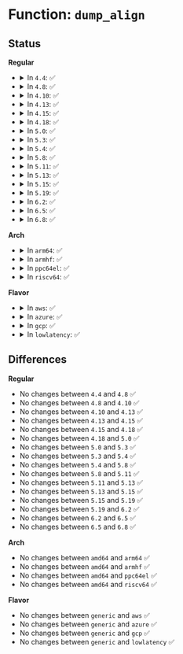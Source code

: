 # Function: <code>dump_align</code>

## Status
<b>Regular</b>
<ul>
<li>
<details>
<summary>In <code>4.4</code>: ✅</summary>

```c
int dump_align(struct coredump_params *cprm, int align);
```

**Collision:** Unique Global

**Inline:** No

**Transformation:** False

**Instances:**

```
In fs/coredump.c (ffffffff8126efe0)
Location: fs/coredump.c:780
Inline: False
```
**Symbols:**

```
ffffffff8126efe0-ffffffff8126f006: dump_align (STB_GLOBAL)
```
</details>
</li>
<li>
<details>
<summary>In <code>4.8</code>: ✅</summary>

```c
int dump_align(struct coredump_params *cprm, int align);
```

**Collision:** Unique Global

**Inline:** No

**Transformation:** False

**Instances:**

```
In fs/coredump.c (ffffffff8129a7c0)
Location: fs/coredump.c:825
Inline: False
```
**Symbols:**

```
ffffffff8129a7c0-ffffffff8129a7e7: dump_align (STB_GLOBAL)
```
</details>
</li>
<li>
<details>
<summary>In <code>4.10</code>: ✅</summary>

```c
int dump_align(struct coredump_params *cprm, int align);
```

**Collision:** Unique Global

**Inline:** No

**Transformation:** False

**Instances:**

```
In fs/coredump.c (ffffffff812af350)
Location: fs/coredump.c:828
Inline: False
```
**Symbols:**

```
ffffffff812af350-ffffffff812af377: dump_align (STB_GLOBAL)
```
</details>
</li>
<li>
<details>
<summary>In <code>4.13</code>: ✅</summary>

```c
int dump_align(struct coredump_params *cprm, int align);
```

**Collision:** Unique Global

**Inline:** No

**Transformation:** False

**Instances:**

```
In fs/coredump.c (ffffffff812bc790)
Location: fs/coredump.c:830
Inline: False
Direct callers:
  - fs/binfmt_elf.c:writenote
  - fs/binfmt_elf.c:writenote
  - fs/compat_binfmt_elf.c:writenote
  - fs/compat_binfmt_elf.c:writenote
```
**Symbols:**

```
ffffffff812bc790-ffffffff812bc7b7: dump_align (STB_GLOBAL)
```
</details>
</li>
<li>
<details>
<summary>In <code>4.15</code>: ✅</summary>

```c
int dump_align(struct coredump_params *cprm, int align);
```

**Collision:** Unique Global

**Inline:** No

**Transformation:** False

**Instances:**

```
In fs/coredump.c (ffffffff812e0080)
Location: fs/coredump.c:826
Inline: False
Direct callers:
  - fs/binfmt_elf.c:writenote
  - fs/binfmt_elf.c:writenote
  - fs/compat_binfmt_elf.c:writenote
  - fs/compat_binfmt_elf.c:writenote
```
**Symbols:**

```
ffffffff812e0080-ffffffff812e00a7: dump_align (STB_GLOBAL)
```
</details>
</li>
<li>
<details>
<summary>In <code>4.18</code>: ✅</summary>

```c
int dump_align(struct coredump_params *cprm, int align);
```

**Collision:** Unique Global

**Inline:** No

**Transformation:** False

**Instances:**

```
In fs/coredump.c (ffffffff8130c2b0)
Location: fs/coredump.c:826
Inline: False
Direct callers:
  - fs/binfmt_elf.c:writenote
  - fs/binfmt_elf.c:writenote
  - fs/compat_binfmt_elf.c:writenote
  - fs/compat_binfmt_elf.c:writenote
```
**Symbols:**

```
ffffffff8130c2b0-ffffffff8130c2d6: dump_align (STB_GLOBAL)
```
</details>
</li>
<li>
<details>
<summary>In <code>5.0</code>: ✅</summary>

```c
int dump_align(struct coredump_params *cprm, int align);
```

**Collision:** Unique Global

**Inline:** No

**Transformation:** False

**Instances:**

```
In fs/coredump.c (ffffffff81321b10)
Location: fs/coredump.c:826
Inline: False
Direct callers:
  - fs/binfmt_elf.c:writenote
  - fs/binfmt_elf.c:writenote
  - fs/compat_binfmt_elf.c:writenote
  - fs/compat_binfmt_elf.c:writenote
```
**Symbols:**

```
ffffffff81321b10-ffffffff81321b36: dump_align (STB_GLOBAL)
```
</details>
</li>
<li>
<details>
<summary>In <code>5.3</code>: ✅</summary>

```c
int dump_align(struct coredump_params *cprm, int align);
```

**Collision:** Unique Global

**Inline:** No

**Transformation:** False

**Instances:**

```
In fs/coredump.c (ffffffff81349390)
Location: fs/coredump.c:860
Inline: False
Direct callers:
  - fs/binfmt_elf.c:writenote
  - fs/binfmt_elf.c:writenote
  - fs/compat_binfmt_elf.c:writenote
  - fs/compat_binfmt_elf.c:writenote
```
**Symbols:**

```
ffffffff81349390-ffffffff813493b6: dump_align (STB_GLOBAL)
```
</details>
</li>
<li>
<details>
<summary>In <code>5.4</code>: ✅</summary>

```c
int dump_align(struct coredump_params *cprm, int align);
```

**Collision:** Unique Global

**Inline:** No

**Transformation:** False

**Instances:**

```
In fs/coredump.c (ffffffff81361630)
Location: fs/coredump.c:860
Inline: False
Direct callers:
  - fs/binfmt_elf.c:writenote
  - fs/binfmt_elf.c:writenote
  - fs/compat_binfmt_elf.c:writenote
  - fs/compat_binfmt_elf.c:writenote
```
**Symbols:**

```
ffffffff81361630-ffffffff81361656: dump_align (STB_GLOBAL)
```
</details>
</li>
<li>
<details>
<summary>In <code>5.8</code>: ✅</summary>

```c
int dump_align(struct coredump_params *cprm, int align);
```

**Collision:** Unique Global

**Inline:** No

**Transformation:** False

**Instances:**

```
In fs/coredump.c (ffffffff813a75e0)
Location: fs/coredump.c:870
Inline: False
Direct callers:
  - fs/binfmt_elf.c:writenote
  - fs/binfmt_elf.c:writenote
  - fs/compat_binfmt_elf.c:writenote
  - fs/compat_binfmt_elf.c:writenote
```
**Symbols:**

```
ffffffff813a75e0-ffffffff813a760b: dump_align (STB_GLOBAL)
```
</details>
</li>
<li>
<details>
<summary>In <code>5.11</code>: ✅</summary>

```c
int dump_align(struct coredump_params *cprm, int align);
```

**Collision:** Unique Global

**Inline:** No

**Transformation:** False

**Instances:**

```
In fs/coredump.c (ffffffff813b8ee0)
Location: fs/coredump.c:912
Inline: False
Direct callers:
  - fs/binfmt_elf.c:writenote
  - fs/binfmt_elf.c:writenote
  - fs/compat_binfmt_elf.c:writenote
  - fs/compat_binfmt_elf.c:writenote
```
**Symbols:**

```
ffffffff813b8ee0-ffffffff813b8f0b: dump_align (STB_GLOBAL)
```
</details>
</li>
<li>
<details>
<summary>In <code>5.13</code>: ✅</summary>

```c
int dump_align(struct coredump_params *cprm, int align);
```

**Collision:** Unique Global

**Inline:** No

**Transformation:** False

**Instances:**

```
In fs/coredump.c (ffffffff813bed40)
Location: fs/coredump.c:946
Inline: False
Direct callers:
  - fs/binfmt_elf.c:writenote
  - fs/binfmt_elf.c:writenote
  - fs/compat_binfmt_elf.c:writenote
  - fs/compat_binfmt_elf.c:writenote
```
**Symbols:**

```
ffffffff813bed40-ffffffff813bed74: dump_align (STB_GLOBAL)
```
</details>
</li>
<li>
<details>
<summary>In <code>5.15</code>: ✅</summary>

```c
int dump_align(struct coredump_params *cprm, int align);
```

**Collision:** Unique Global

**Inline:** No

**Transformation:** False

**Instances:**

```
In fs/coredump.c (ffffffff8140eb70)
Location: fs/coredump.c:953
Inline: False
Direct callers:
  - fs/binfmt_elf.c:writenote
  - fs/binfmt_elf.c:writenote
  - fs/compat_binfmt_elf.c:writenote
  - fs/compat_binfmt_elf.c:writenote
```
**Symbols:**

```
ffffffff8140eb70-ffffffff8140eba4: dump_align (STB_GLOBAL)
```
</details>
</li>
<li>
<details>
<summary>In <code>5.19</code>: ✅</summary>

```c
int dump_align(struct coredump_params *cprm, int align);
```

**Collision:** Unique Global

**Inline:** No

**Transformation:** False

**Instances:**

```
In fs/coredump.c (ffffffff81484320)
Location: fs/coredump.c:892
Inline: False
Direct callers:
  - fs/binfmt_elf.c:writenote
  - fs/binfmt_elf.c:writenote
  - fs/compat_binfmt_elf.c:writenote
  - fs/compat_binfmt_elf.c:writenote
```
**Symbols:**

```
ffffffff81484320-ffffffff8148435d: dump_align (STB_GLOBAL)
```
</details>
</li>
<li>
<details>
<summary>In <code>6.2</code>: ✅</summary>

```c
int dump_align(struct coredump_params *cprm, int align);
```

**Collision:** Unique Global

**Inline:** No

**Transformation:** False

**Instances:**

```
In fs/coredump.c (ffffffff815177f0)
Location: fs/coredump.c:927
Inline: False
Direct callers:
  - fs/binfmt_elf.c:writenote
  - fs/binfmt_elf.c:writenote
  - fs/compat_binfmt_elf.c:writenote
  - fs/compat_binfmt_elf.c:writenote
```
**Symbols:**

```
ffffffff815177f0-ffffffff8151782d: dump_align (STB_GLOBAL)
```
</details>
</li>
<li>
<details>
<summary>In <code>6.5</code>: ✅</summary>

```c
int dump_align(struct coredump_params *cprm, int align);
```

**Collision:** Unique Global

**Inline:** No

**Transformation:** False

**Instances:**

```
In fs/coredump.c (ffffffff8154f0c0)
Location: fs/coredump.c:927
Inline: False
Direct callers:
  - fs/binfmt_elf.c:writenote
  - fs/binfmt_elf.c:writenote
  - fs/compat_binfmt_elf.c:writenote
  - fs/compat_binfmt_elf.c:writenote
```
**Symbols:**

```
ffffffff8154f0c0-ffffffff8154f0fd: dump_align (STB_GLOBAL)
```
</details>
</li>
<li>
<details>
<summary>In <code>6.8</code>: ✅</summary>

```c
int dump_align(struct coredump_params *cprm, int align);
```

**Collision:** Unique Global

**Inline:** No

**Transformation:** False

**Instances:**

```
In fs/coredump.c (ffffffff81584f00)
Location: fs/coredump.c:966
Inline: False
Direct callers:
  - fs/binfmt_elf.c:writenote
  - fs/binfmt_elf.c:writenote
  - fs/compat_binfmt_elf.c:writenote
  - fs/compat_binfmt_elf.c:writenote
```
**Symbols:**

```
ffffffff81584f00-ffffffff81584f3d: dump_align (STB_GLOBAL)
```
</details>
</li>
</ul>
<b>Arch</b>
<ul>
<li>
<details>
<summary>In <code>arm64</code>: ✅</summary>

```c
int dump_align(struct coredump_params *cprm, int align);
```

**Collision:** Unique Global

**Inline:** No

**Transformation:** False

**Instances:**

```
In fs/coredump.c (ffff800010427d10)
Location: fs/coredump.c:860
Inline: False
Direct callers:
  - fs/binfmt_elf.c:writenote
  - fs/binfmt_elf.c:writenote
  - fs/compat_binfmt_elf.c:writenote
  - fs/compat_binfmt_elf.c:writenote
```
**Symbols:**

```
ffff800010427d10-ffff800010427d70: dump_align (STB_GLOBAL)
```
</details>
</li>
<li>
<details>
<summary>In <code>armhf</code>: ✅</summary>

```c
int dump_align(struct coredump_params *cprm, int align);
```

**Collision:** Unique Global

**Inline:** No

**Transformation:** False

**Instances:**

```
In fs/coredump.c (c05f0848)
Location: fs/coredump.c:860
Inline: False
Direct callers:
  - fs/binfmt_elf.c:writenote
  - fs/binfmt_elf.c:writenote
  - fs/binfmt_elf_fdpic.c:writenote
  - fs/binfmt_elf_fdpic.c:writenote
```
**Symbols:**

```
c05f0848-c05f0890: dump_align (STB_GLOBAL)
```
</details>
</li>
<li>
<details>
<summary>In <code>ppc64el</code>: ✅</summary>

```c
int dump_align(struct coredump_params *cprm, int align);
```

**Collision:** Unique Global

**Inline:** No

**Transformation:** False

**Instances:**

```
In fs/coredump.c (c000000000537b30)
Location: fs/coredump.c:860
Inline: False
Direct callers:
  - fs/binfmt_elf.c:writenote
  - fs/binfmt_elf.c:writenote
  - fs/compat_binfmt_elf.c:writenote
  - fs/compat_binfmt_elf.c:writenote
```
**Symbols:**

```
c000000000537b30-c000000000537b8c: dump_align (STB_GLOBAL)
```
</details>
</li>
<li>
<details>
<summary>In <code>riscv64</code>: ✅</summary>

```c
int dump_align(struct coredump_params *cprm, int align);
```

**Collision:** Unique Global

**Inline:** No

**Transformation:** False

**Instances:**

```
In fs/coredump.c (ffffffe0002c60a0)
Location: fs/coredump.c:860
Inline: False
```
**Symbols:**

```
ffffffe0002c60a0-ffffffe0002c60fc: dump_align (STB_GLOBAL)
```
</details>
</li>
</ul>
<b>Flavor</b>
<ul>
<li>
<details>
<summary>In <code>aws</code>: ✅</summary>

```c
int dump_align(struct coredump_params *cprm, int align);
```

**Collision:** Unique Global

**Inline:** No

**Transformation:** False

**Instances:**

```
In fs/coredump.c (ffffffff81359c10)
Location: fs/coredump.c:860
Inline: False
Direct callers:
  - fs/binfmt_elf.c:writenote
  - fs/binfmt_elf.c:writenote
  - fs/compat_binfmt_elf.c:writenote
  - fs/compat_binfmt_elf.c:writenote
```
**Symbols:**

```
ffffffff81359c10-ffffffff81359c36: dump_align (STB_GLOBAL)
```
</details>
</li>
<li>
<details>
<summary>In <code>azure</code>: ✅</summary>

```c
int dump_align(struct coredump_params *cprm, int align);
```

**Collision:** Unique Global

**Inline:** No

**Transformation:** False

**Instances:**

```
In fs/coredump.c (ffffffff8134a8c0)
Location: fs/coredump.c:860
Inline: False
Direct callers:
  - fs/binfmt_elf.c:writenote
  - fs/binfmt_elf.c:writenote
  - fs/compat_binfmt_elf.c:writenote
  - fs/compat_binfmt_elf.c:writenote
```
**Symbols:**

```
ffffffff8134a8c0-ffffffff8134a8e6: dump_align (STB_GLOBAL)
```
</details>
</li>
<li>
<details>
<summary>In <code>gcp</code>: ✅</summary>

```c
int dump_align(struct coredump_params *cprm, int align);
```

**Collision:** Unique Global

**Inline:** No

**Transformation:** False

**Instances:**

```
In fs/coredump.c (ffffffff813576e0)
Location: fs/coredump.c:860
Inline: False
Direct callers:
  - fs/binfmt_elf.c:writenote
  - fs/binfmt_elf.c:writenote
  - fs/compat_binfmt_elf.c:writenote
  - fs/compat_binfmt_elf.c:writenote
```
**Symbols:**

```
ffffffff813576e0-ffffffff81357706: dump_align (STB_GLOBAL)
```
</details>
</li>
<li>
<details>
<summary>In <code>lowlatency</code>: ✅</summary>

```c
int dump_align(struct coredump_params *cprm, int align);
```

**Collision:** Unique Global

**Inline:** No

**Transformation:** False

**Instances:**

```
In fs/coredump.c (ffffffff8136adc0)
Location: fs/coredump.c:860
Inline: False
Direct callers:
  - fs/binfmt_elf.c:writenote
  - fs/binfmt_elf.c:writenote
  - fs/compat_binfmt_elf.c:writenote
  - fs/compat_binfmt_elf.c:writenote
```
**Symbols:**

```
ffffffff8136adc0-ffffffff8136ade6: dump_align (STB_GLOBAL)
```
</details>
</li>
</ul>

## Differences
<b>Regular</b>
<ul>
<li>
No changes between <code>4.4</code> and <code>4.8</code> ✅
</li>
<li>
No changes between <code>4.8</code> and <code>4.10</code> ✅
</li>
<li>
No changes between <code>4.10</code> and <code>4.13</code> ✅
</li>
<li>
No changes between <code>4.13</code> and <code>4.15</code> ✅
</li>
<li>
No changes between <code>4.15</code> and <code>4.18</code> ✅
</li>
<li>
No changes between <code>4.18</code> and <code>5.0</code> ✅
</li>
<li>
No changes between <code>5.0</code> and <code>5.3</code> ✅
</li>
<li>
No changes between <code>5.3</code> and <code>5.4</code> ✅
</li>
<li>
No changes between <code>5.4</code> and <code>5.8</code> ✅
</li>
<li>
No changes between <code>5.8</code> and <code>5.11</code> ✅
</li>
<li>
No changes between <code>5.11</code> and <code>5.13</code> ✅
</li>
<li>
No changes between <code>5.13</code> and <code>5.15</code> ✅
</li>
<li>
No changes between <code>5.15</code> and <code>5.19</code> ✅
</li>
<li>
No changes between <code>5.19</code> and <code>6.2</code> ✅
</li>
<li>
No changes between <code>6.2</code> and <code>6.5</code> ✅
</li>
<li>
No changes between <code>6.5</code> and <code>6.8</code> ✅
</li>
</ul>
<b>Arch</b>
<ul>
<li>
No changes between <code>amd64</code> and <code>arm64</code> ✅
</li>
<li>
No changes between <code>amd64</code> and <code>armhf</code> ✅
</li>
<li>
No changes between <code>amd64</code> and <code>ppc64el</code> ✅
</li>
<li>
No changes between <code>amd64</code> and <code>riscv64</code> ✅
</li>
</ul>
<b>Flavor</b>
<ul>
<li>
No changes between <code>generic</code> and <code>aws</code> ✅
</li>
<li>
No changes between <code>generic</code> and <code>azure</code> ✅
</li>
<li>
No changes between <code>generic</code> and <code>gcp</code> ✅
</li>
<li>
No changes between <code>generic</code> and <code>lowlatency</code> ✅
</li>
</ul>
